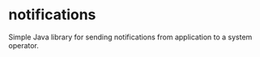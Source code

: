 # notifications
Simple Java library for sending notifications from application to a system operator.
